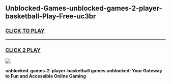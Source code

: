 
## Unblocked-Games-unblocked-games-2-player-basketball-Play-Free-uc3br
<h3>
<a href="https://premium76.site?title=unblocked-games-2-player-basketball&ref=18A">CLICK TO PLAY</a></h3>
<hr>

<h3>
<a href="https://premium76.site?title=unblocked-games-2-player-basketball&ref=18A">CLICK 2 PLAY</a>
  
</h3>

<a href="https://premium76.site?title=unblocked-games-2-player-basketball&ref=18A"><img src="https://clearcache.store/games.png"></a>


**unblocked-games-2-player-basketball games unblocked: Your Gateway to Fun and Accessible Online Gaming**
